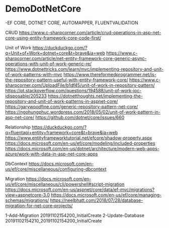 # DemoDotNetCore

-EF CORE, DOTNET CORE, AUTOMAPPER, FLUENTVALIDATION

CRUD
https://www.c-sharpcorner.com/article/crud-operations-in-asp-net-core-using-entity-framework-core-code-first/


Unit of Work
https://duckduckgo.com/?q=Unit+of+Work+dotnet+core&t=brave&ia=web
https://www.c-sharpcorner.com/article/net-entity-framework-core-generic-async-operations-with-unit-of-work-generic-re/
https://www.dotnettricks.com/learn/mvc/implementing-repository-and-unit-of-work-patterns-with-mvc
https://www.thereformedprogrammer.net/is-the-repository-pattern-useful-with-entity-framework-core/
https://www.c-sharpcorner.com/UploadFile/b1df45/unit-of-work-in-repository-pattern/
https://pt.stackoverflow.com/questions/194588/unit-of-work-ioc-idisposable/205233
https://dotnetthoughts.net/implementing-the-repository-and-unit-of-work-patterns-in-aspnet-core/
https://garywoodfine.com/generic-repository-pattern-net-core/
https://ngohungphuc.wordpress.com/2018/05/02/unit-of-work-pattern-in-asp-net-core/
https://github.com/dotnet/core/issues/660


Relationship
https://duckduckgo.com/?q=fluentapi+entity+framework+core&t=brave&ia=web
https://www.entityframeworktutorial.net/efcore/shadow-property.aspx
https://docs.microsoft.com/en-us/ef/core/modeling/included-properties
https://docs.microsoft.com/en-us/dotnet/architecture/modern-web-apps-azure/work-with-data-in-asp-net-core-apps


DbContext
https://docs.microsoft.com/en-us/ef/core/miscellaneous/configuring-dbcontext


Migration
https://docs.microsoft.com/en-us/ef/core/miscellaneous/cli/powershell#script-migration
https://docs.microsoft.com/en-us/aspnet/core/data/ef-mvc/migrations?view=aspnetcore-3.0
https://docs.microsoft.com/en-us/ef/core/managing-schemas/migrations/
https://neelbhatt.com/2018/07/28/database-migration-for-net-core-projects/

1-Add-Migration 20191102154200_InitialCreate
2-Update-Database 20191102154210_20191102154200_InitialCreate


